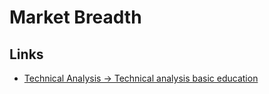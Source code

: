 # Market Breadth

## Links

- [Technical Analysis -> Technical analysis basic education](https://investopedia.com/terms/m/market_breadth.asp)
